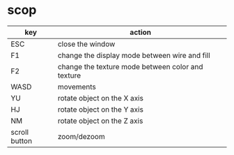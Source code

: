 # scop

| key | action |
| --- | ------ |
| ESC | close the window |
| F1 | change the display mode between wire and fill |
| F2 | change the texture mode between color and texture |
| WASD | movements |
| YU | rotate object on the X axis |
| HJ | rotate object on the Y axis |
| NM | rotate object on the Z axis |
| scroll button | zoom/dezoom |